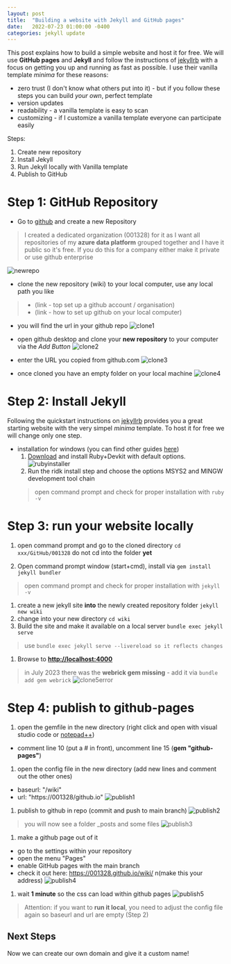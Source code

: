 ```yaml
---
layout: post
title:  "Building a website with Jekyll and GitHub pages"
date:   2022-07-23 01:00:00 -0400
categories: jekyll update
---
```


This post explains how to build a simple website and host it for free.
We will use **GitHub pages** and **Jekyll** and follow the instructions of [jekyllrb](https://jekyllrb.com/) with a focus on getting you up and running as fast as possible.
I use their vanilla template *minima* for these reasons:

* zero trust (I don't know what others put into it) - but if you follow these steps you can build *your own*, perfect template
* version updates
* readability - a vanilla template is easy to scan
* customizing - if I customize a vanilla template everyone can participate easily

Steps:
1. Create new repository
1. Install Jekyll
1. Run Jekyll locally with Vanilla template
1. Publish to GitHub



# Step 1: GitHub Repository

* Go to [github](https://github.com/) and create a new Repository
> I created a dedicated organization (001328) for it as I want all repositories of my **azure data platform** grouped together and I have it public so it's free. If you do this for a company either make it private or use github enterprise

![newrepo](/assets/images/website_newrepository.png)
* clone the new repository (wiki) to your local computer, use any local path you like
> * (link - top set up a github account / organisation)
> * (link - how to set up github on your local computer)

* you will find the url in your github repo
![clone1](/assets/images/website_clone1.png)

* open github desktop and clone your **new repository** to your computer via the *Add Button*
![clone2](/assets/images/website_clone2.png)

* enter the URL you copied from github.com
![clone3](/assets/images/website_clone3.png)

* once cloned you have an empty folder on your local machine
![clone4](/assets/images/website_clone4.png)


# Step 2: Install Jekyll

Following the quickstart instructions on [jekyllrb](https://jekyllrb.com/docs/) provides you a great starting website with the very simpel *minima* template.
To host it for free we will change only one step.

* installation for windows (you can find other guides [here](https://jekyllrb.com/docs/installation/#requirements))
  1. [Download](https://rubyinstaller.org/downloads/) and install Ruby+Devkit with default options.
  ![rubyinstaller](/assets/images/website_rubyinstaller.png)
  1. Run the ridk install step and choose the options MSYS2 and MINGW development tool chain
    > open command prompt and check for proper installation with `ruby -v`



# Step 3: run your website locally


  1. open command prompt and go to the cloned directory `cd xxx/GitHub/001328`
  do not cd into the folder **yet**

  1. Open command prompt window (start+cmd), install via `gem install jekyll bundler`
  > open command prompt and check for proper installation with `jekyll -v`

  1. create a new jekyll site **into** the newly created repository folder `jekyll new wiki`
  1. change into your new directory `cd wiki`
  1. Build the site and make it available on a local server `bundle exec jekyll serve`
  > use `bundle exec jekyll serve --livereload so it reflects changes`
  1. Browse to **[http://localhost:4000](http://localhost:4000)**

  > in July 2023 there was the **webrick gem missing** - add it via `bundle add gem webrick`
    ![clone5error](/assets/images/website_clone5error.png)

  


# Step 4: publish to github-pages

1. open the gemfile in the new directory (right click and open with visual studio code or [notepad++](https://notepad-plus-plus.org/))
  - comment line 10 (put a # in front), uncomment line 15 (**gem "github-pages"**)
  
1. open the config file in the new directory  (add new lines and comment out the other ones)
  - baseurl: "/wiki"
  - url: "https://001328/github.io"
  ![publish1](/assets/images/website_publish1.png)
  
1. publish to github in repo (commit and push to main branch)
![publish2](/assets/images/website_publish2.png)

> you will now see a folder _posts and some files
![publish3](/assets/images/website_publish3.png)

1. make a github page out of it
  * go to the settings within your repository
  * open the menu "Pages"
  * enable GitHub pages with the main branch
  * check it out here: https://001328.github.io/wiki/ n(make this your address)
  ![publish4](/assets/images/website_publish4.png)

1. wait **1 minute** so the css can load within github pages
![publish5](/assets/images/website_publish5.png)

> Attention: if you want to **run it local**, you need to adjust the config file again so baseurl and url are empty (Step 2)


## Next Steps

Now we can create our own domain and give it a custom name!

